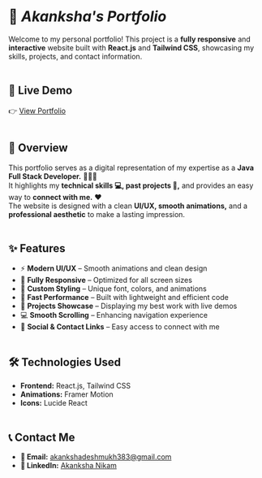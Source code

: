 # 🎨 *Akanksha's Portfolio*

Welcome to my personal portfolio! This project is a **fully responsive** and **interactive** website built with **React.js** and **Tailwind CSS**, showcasing my skills, projects, and contact information.
<br><br>

## 🔗 Live Demo  
👉 [View Portfolio](https://akankshanikamportfolio.netlify.app)
<br><br>

## 🌟 Overview
This portfolio serves as a digital representation of my expertise as a **Java Full Stack Developer.** 👩🏻‍💻 <br> 
It highlights my **technical skills 💻, past projects 📁,** and provides an easy way to **connect with me.** ❤️ <br>
The website is designed with a clean **UI/UX, smooth animations,** and a **professional aesthetic** to make a lasting impression.
<br><br>

## ✨ Features

- ⚡ **Modern UI/UX** – Smooth animations and clean design  
- 📱 **Fully Responsive** – Optimized for all screen sizes  
- 🎨 **Custom Styling** – Unique font, colors, and animations  
- 🚀 **Fast Performance** – Built with lightweight and efficient code  
- 📂 **Projects Showcase** – Displaying my best work with live demos
- 💻 **Smooth Scrolling** – Enhancing navigation experience
- 🔗 **Social & Contact Links** – Easy access to connect with me
<br><br>

## 🛠️ Technologies Used

- **Frontend:** React.js, Tailwind CSS  
- **Animations:** Framer Motion  
- **Icons:** Lucide React
<br><br>

## 📞 Contact Me

- **💌 Email:** akankshadeshmukh383@gmail.com
- **🔗 LinkedIn:** [Akanksha Nikam](https://www.linkedin.com/in/akanksha-nikam-72a293244/)




